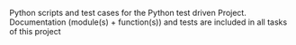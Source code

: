 Python scripts and test cases for the Python test driven Project.
Documentation (module(s) + function(s)) and tests are included in all tasks of this project
